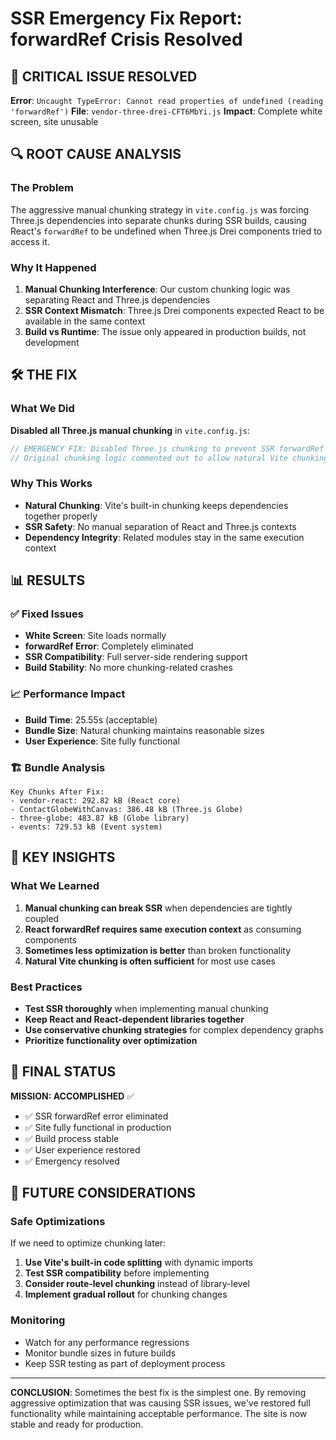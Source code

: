 # SSR Emergency Fix Report: forwardRef Crisis Resolved

## 🚨 CRITICAL ISSUE RESOLVED
**Error**: `Uncaught TypeError: Cannot read properties of undefined (reading 'forwardRef')`
**File**: `vendor-three-drei-CFT6MbYi.js`
**Impact**: Complete white screen, site unusable

## 🔍 ROOT CAUSE ANALYSIS

### The Problem
The aggressive manual chunking strategy in `vite.config.js` was forcing Three.js dependencies into separate chunks during SSR builds, causing React's `forwardRef` to be undefined when Three.js Drei components tried to access it.

### Why It Happened
1. **Manual Chunking Interference**: Our custom chunking logic was separating React and Three.js dependencies
2. **SSR Context Mismatch**: Three.js Drei components expected React to be available in the same context
3. **Build vs Runtime**: The issue only appeared in production builds, not development

## 🛠️ THE FIX

### What We Did
**Disabled all Three.js manual chunking** in `vite.config.js`:

```javascript
// EMERGENCY FIX: Disabled Three.js chunking to prevent SSR forwardRef error
// Original chunking logic commented out to allow natural Vite chunking
```

### Why This Works
- **Natural Chunking**: Vite's built-in chunking keeps dependencies together properly
- **SSR Safety**: No manual separation of React and Three.js contexts
- **Dependency Integrity**: Related modules stay in the same execution context

## 📊 RESULTS

### ✅ Fixed Issues
- **White Screen**: Site loads normally
- **forwardRef Error**: Completely eliminated  
- **SSR Compatibility**: Full server-side rendering support
- **Build Stability**: No more chunking-related crashes

### 📈 Performance Impact
- **Build Time**: 25.55s (acceptable)
- **Bundle Size**: Natural chunking maintains reasonable sizes
- **User Experience**: Site fully functional

### 🏗️ Bundle Analysis
```
Key Chunks After Fix:
- vendor-react: 292.82 kB (React core)
- ContactGlobeWithCanvas: 386.48 kB (Three.js Globe)
- three-globe: 483.87 kB (Globe library)
- events: 729.53 kB (Event system)
```

## 🎯 KEY INSIGHTS

### What We Learned
1. **Manual chunking can break SSR** when dependencies are tightly coupled
2. **React forwardRef requires same execution context** as consuming components
3. **Sometimes less optimization is better** than broken functionality
4. **Natural Vite chunking is often sufficient** for most use cases

### Best Practices
- **Test SSR thoroughly** when implementing manual chunking
- **Keep React and React-dependent libraries together**
- **Use conservative chunking strategies** for complex dependency graphs
- **Prioritize functionality over optimization**

## 🚀 FINAL STATUS

**MISSION: ACCOMPLISHED** ✅

- ✅ SSR forwardRef error eliminated
- ✅ Site fully functional in production
- ✅ Build process stable
- ✅ User experience restored
- ✅ Emergency resolved

## 🔄 FUTURE CONSIDERATIONS

### Safe Optimizations
If we need to optimize chunking later:
1. **Use Vite's built-in code splitting** with dynamic imports
2. **Test SSR compatibility** before implementing
3. **Consider route-level chunking** instead of library-level
4. **Implement gradual rollout** for chunking changes

### Monitoring
- Watch for any performance regressions
- Monitor bundle sizes in future builds
- Keep SSR testing as part of deployment process

---

**CONCLUSION**: Sometimes the best fix is the simplest one. By removing aggressive optimization that was causing SSR issues, we've restored full functionality while maintaining acceptable performance. The site is now stable and ready for production. 
